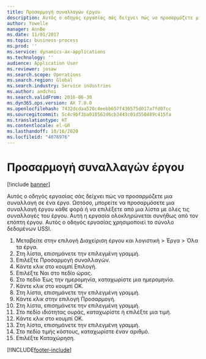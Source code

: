 ```yaml
---
title: Προσαρμογή συναλλαγών έργου
description: Αυτός ο οδηγός εργασίας σάς δείχνει πώς να προσαρμόζετε μια συναλλαγή σε ένα έργο.
author: Yowelle
manager: AnnBe
ms.date: 11/01/2017
ms.topic: business-process
ms.prod: ''
ms.service: dynamics-ax-applications
ms.technology: ''
audience: Application User
ms.reviewer: josaw
ms.search.scope: Operations
ms.search.region: Global
ms.search.industry: Service industries
ms.author: andchoi
ms.search.validFrom: 2016-06-30
ms.dyn365.ops.version: AX 7.0.0
ms.openlocfilehash: 7432dcdaa520c4eebb657f436575d017a7fd07cc
ms.sourcegitcommit: 5c4c9bf3ba018562d6cb3443c01d550489c415fa
ms.translationtype: HT
ms.contentlocale: el-GR
ms.lasthandoff: 10/16/2020
ms.locfileid: "4076976"
---
```

# <a name="adjust-project-transactions"></a>Προσαρμογή συναλλαγών έργου

[!include [banner](../../includes/banner.md)]

Αυτός ο οδηγός εργασίας σάς δείχνει πώς να προσαρμόζετε μια συναλλαγή σε ένα έργο. Ωστόσο, μπορείτε να προσαρμόσετε μια συναλλαγή έργου κάθε φορά ή να επιλέξετε από μια λίστα με όλες τις συναλλαγές του έργου. Αυτή η εργασία ολοκληρώνεται συνήθως από τον επόπτη έργου. Αυτός ο οδηγός εργασίας χρησιμοποιεί το σύνολο δεδομένων USSI.

1. Μεταβείτε στην επιλογή Διαχείριση έργου και λογιστική > Έργα > Όλα τα έργα. 
2. Στη λίστα, επισημάνετε την επιλεγμένη γραμμή. 
3. Επιλέξτε Προσαρμογή συναλλαγών. 
4. Κάντε κλικ στο κουμπί Επιλογή. 
5. Επιλέξτε Ναι στο πεδίο ώρας. 
6. Στο πεδίο Έως την ημερομηνία, καταχωρίστε μια ημερομηνία. 
7. Κάντε κλικ στο κουμπί OK. 
8. Στη λίστα, επισημάνετε την επιλεγμένη γραμμή. 
9. Κάντε κλικ στην επιλογή Προσαρμογή. 
10. Στη λίστα, επισημάνετε την επιλεγμένη γραμμή. 
11. Στο πεδίο ιδιότητας ουράς, καταχωρίστε ή επιλέξτε μια τιμή. 
12. Κάντε κλικ στο κουμπί OK. 
13. Στη λίστα, επισημάνετε την επιλεγμένη γραμμή. 
14. Στο πεδίο τιμής κόστους, καταχωρίστε έναν αριθμό. 
15. Επιλέξτε Καταχώρηση. 


[!INCLUDE[footer-include](../../includes/footer-banner.md)]